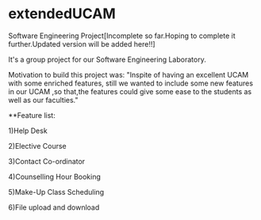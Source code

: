 # extendedUCAM
Software Engineering Project[Incomplete so far.Hoping to complete it further.Updated version will be added here!!]


It's a group project for our Software Engineering Laboratory.


Motivation to build this project was: 
"Inspite of having an excellent UCAM with some enriched features, still we wanted to include some new features in our UCAM ,so that,the features could give some ease to the students as well as our faculties."


**Feature list:


1)Help Desk

2)Elective Course

3)Contact Co-ordinator

4)Counselling Hour Booking

5)Make-Up Class Scheduling

6)File upload and download

